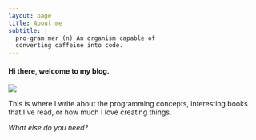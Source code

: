 ```yaml
---
layout: page
title: About me
subtitle: |
  pro·gram·mer (n) An organism capable of 
  converting caffeine into code.
---
```


#### Hi there, welcome to my blog.  
 
![](http://i.imgur.com/uucq2te.jpg)

This is where I write about the programming concepts, interesting books that I've read, or how much I love creating things.  

*What else do you need?*  